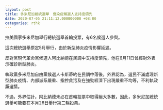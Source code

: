 ```yaml
---
layout: post
title: 多米尼加總統選舉　曾染疫候選人支持度領先
date: 2020-07-05 21:11:12.000000000 +08:00
categories: rthk
---
```


拉美國家多米尼加舉行總統選舉首輪投票，有6名候選人參與。

這次總統選舉原定5月舉行，由於新型肺炎疫情影響延遲。

反對黨現代革命黨候選人阿比納德在民調中支持度領先，他在6月11日曾經對外表示確診新型肺炎。

執政黨多米尼加自由黨候選人卡斯蒂約在民調中落後。外界認為，選民不滿處理新型肺炎疫情、內部派系嚴重、指控貪污及在強勁經濟下出現嚴重不均等，不利執政黨選情。

不過，外界估計，阿比納德未必在首輪投票中取得絕大多數，因此，多米尼加總統選舉可能要在本月26日舉行第二輪投票。
